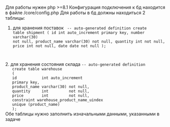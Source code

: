 Для работы нужен php >=8.1
Конфигурация подключения к бд находится в файле /core/config.php
Для работы в бд должны находиться 2 таблицы:
1. для хранения поставок
<code> -- auto-generated definition
   create table shipment
   (
   id           int auto_increment
   primary key,
   number       varchar(30) not null,
   product_name varchar(30) not null,
   quantity     int         not null,
   price        int         not null,
   date         date        not null
   );
</code>
2. для хранения состояния склада
<code>-- auto-generated definition
   create table warehouse
   (
   id           int auto_increment
   primary key,
   product_name varchar(30) not null,
   quantity     int         not null,
   price        int         not null,
   constraint warehouse_product_name_uindex
   unique (product_name)
   );
</code>
Обе таблицы нужно заполнить изначальными данными, указанными в задаче